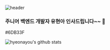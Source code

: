 ![header](https://capsule-render.vercel.app/api?type=Waving&color=auto&height=225&section=header&text=Welcome&fontSize=90)


### 주니어 백엔드 개발자 유현아 인사드립니다~~ 👋


#6DB33F





![hyeonayou's github stats](https://github-readme-stats.vercel.app/api?username=hyeonayou&show_icons=true)



<!--


![hyeonayou's github stats](https://github-readme-stats.vercel.app/api?username=hyeonayou&show_icons=true)


**hyeonayou/hyeonayou** is a ✨ _special_ ✨ repository because its `README.md` (this file) appears on your GitHub profile.





### 주니어 백엔드 개발자 인사드립니다~~ 👋
Here are some ideas to get you started:

- 🔭 I’m currently working on ...
- 🌱 I’m currently learning ...
- 👯 I’m looking to collaborate on ...
- 🤔 I’m looking for help with ...
- 💬 Ask me about ...
- 📫 How to reach me: ...
- 😄 Pronouns: ...
- ⚡ Fun fact: ...
-->
